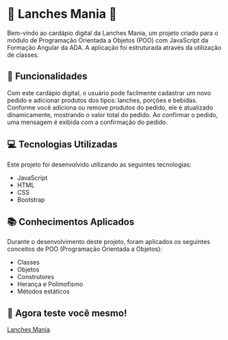# 🍔 Lanches Mania 🍟

Bem-vindo ao cardápio digital da Lanches Mania, um projeto criado para o módulo de Programação Orientada a Objetos (POO) com JavaScript da Formação Angular da ADA. A aplicação foi estruturada através da utilização de classes.

## 🍴 Funcionalidades

Com este cardápio digital, o usuário pode facilmente cadastrar um novo pedido e adicionar produtos dos tipos: lanches, porções e bebidas. Conforme você adiciona ou remove produtos do pedido, ele é atualizado dinamicamente, mostrando o valor total do pedido. Ao confirmar o pedido, uma mensagem é exibida com a confirmação do pedido.

## 💻 Tecnologias Utilizadas

Este projeto foi desenvolvido utilizando as seguintes tecnologias:

- JavaScript
- HTML
- CSS
- Bootstrap

## 📚 Conhecimentos Aplicados

Durante o desenvolvimento deste projeto, foram aplicados os seguintes conceitos de POO (Programação Orientada a Objetos):

- Classes
- Objetos
- Construtores
- Herança e Polimofismo
- Métodos estáticos 

## 🚀 Agora teste você mesmo!

[Lanches Mania](https://djehsantana.github.io/modulo3_frontend/ProjetoIndividual/)  


